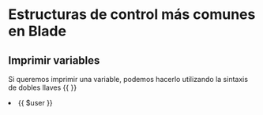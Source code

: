 # Estructuras de control más comunes en Blade

## Imprimir variables

Si queremos imprimir una variable, podemos hacerlo utilizando la sintaxis de dobles llaves {{ }}


<li>{{ $user }}</li>


